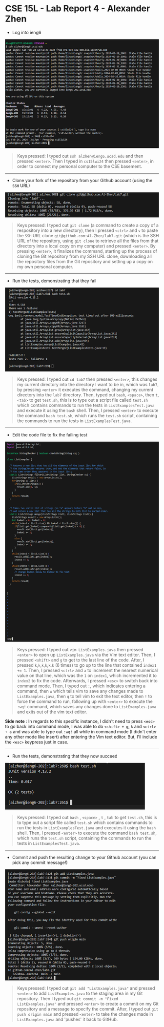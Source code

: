 # CSE 15L - Lab Report 4 - Alexander Zhen

* Log into ieng6

![image](3.PNG)

> Keys pressed: I typed out `ssh alzhen@ieng6.ucsd.edu` and then pressed `<enter>`. Then I typed in `cs15lwi24` then pressed `<enter>`, in order to connect my personal computer to the CSE basement.


---

* Clone your fork of the repository from your Github account (using the `SSH` URL)

![Image](33.PNG)

> Keys pressed: I typed out `git clone` (a command to create a copy of a respository into a new directory), then I pressed `<ctrl>` and `v` to paste the `SSH` URL clone `git@github.com:Al-Zhen/lab7.git` (which is the SSH URL of the repository, using `git clone` to retrieve all the files from that directory into a local copy on my computer) and pressed `<enter>`. By pressing `<enter>`, it finalizes the command, starting up the process of cloning the Git repository from my SSH URL clone, downloading all the repository files from the Git repository and setting up a copy on my own personal computer.

---


* Run the tests, demonstrating that they fail

![Image](5.PNG)

> Keys pressed: I typed out `cd lab7` then pressed `<enter>`, this changes my current directory into the directory I want to be in, which was `lab7`, by pressing `<enter>` it executes the command, changing my current directory into the `lab7` directory. Then, typed out `bash`, `<space>`, then `t`, `<tab>` to get `test.sh`, this is to type out a script file called `test.sh` which contains commands to run the tests in `ListExamplesTest.java` and execute it using the `bash` shell. Then, I pressed `<enter>` to execute the command `bash test.sh`, which runs the `test.sh` script, containing the commands to run the tests in `ListExamplesTest.java`.

---

* Edit the code file to fix the failing test

![Image](7.PNG)

> Keys pressed: I typed out `vim ListExamples.java` then pressed `<enter>` to open up `ListExamples.java` via the Vim text editor. Then, I pressed `<shift>` and `g` to get to the last line of the code. After, I pressed `k`,`k`,`k`,`k`,`k`,`k` (6 times) to go up to the line that contained `index1 += 1`. Then, I pressed `<ctrl>` and `a` to increment the nearest numerical value on that line, which was the `1` on `index1`, which incremented it to `index2` to fix the code. Afterwards, I pressed `<esc>` to switch back into command mode. Then, I typed out `:`, which indicates entering a command, then `w` which tells vim to save any changes made to `ListExamples.java`, then `q` to tell vim to exit the text editor, then `!` to force the command to run, following up with `<enter>` to execute the `:wq!` command, which saves any changes done to `ListExamples.java` and exits out of the vim text editor.

**Side note** : In regards to this specific instance, I didn't need to press `<esc>` to go back into command mode, I was able to do `<shift> + g`, `k` and `<ctrl> + a` and was able to type out `:wq!` all while in command mode (I didn't enter any other mode like insert) after entering the Vim text editor. But, I'll include the `<esc>` keypress just in case.

---

* Run the tests, demonstrating that they now succeed

![Image](8.PNG)

> Keys pressed: I typed out `bash` , `<space>` , `t` , `tab` to get `test.sh`, this is to type out a script file called `test.sh` which contains commands to run the tests in `ListExamplesTest.java` and executes it using the `bash` shell. Then, I pressed `<enter>` to execute the command `bash test.sh`, which runs the `test.sh` script, containing the commands to run the tests in `ListExamplesTest.java`. 


---

* Commit and push the resulting change to your Github account (you can pick any commit message!)

![Image](9.PNG)

> Keys pressed: I typed out `git add "ListExamples.java"` and pressed `<enter>` to add `ListExamples.java` to the staging area in my Git repository. Then I typed out `git commit -m "Fixed ListExamples.java"` and pressed `<enter>` to create a commit on my Git repository and a message to specify the commit. After, I typed out `git push origin main` and pressed `<enter>` to take the changes made in `ListExamples.java` and 'pushes' it back to GitHub. 
